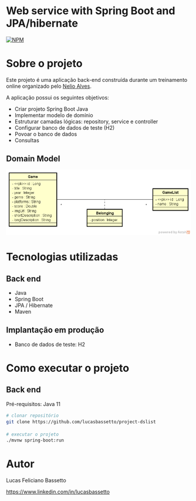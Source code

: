 # Web service with Spring Boot and JPA/hibernate
[![NPM](https://img.shields.io/npm/l/react)](https://github.com/lucasbassetto/project-dslist/blob/main/LICENSE) 

# Sobre o projeto

Este projeto é uma aplicação back-end construída durante um treinamento online organizado pelo  [Nelio Alves](https://github.com/acenelio "Github Nelio Alves").

A aplicação possui os seguintes objetivos: 
- Criar projeto Spring Boot Java
- Implementar modelo de domínio
- Estruturar camadas lógicas: repository, service e controller
- Configurar banco de dados de teste (H2)
- Povoar o banco de dados
- Consultas

## Domain Model
![Domain Model](https://raw.githubusercontent.com/devsuperior/java-spring-dslist/main/resources/dslist-model.png)

# Tecnologias utilizadas
## Back end
- Java
- Spring Boot
- JPA / Hibernate
- Maven

## Implantação em produção
- Banco de dados de teste: H2

# Como executar o projeto

## Back end
Pré-requisitos: Java 11

```bash
# clonar repositório
git clone https://github.com/lucasbassetto/project-dslist

# executar o projeto
./mvnw spring-boot:run
```
# Autor

Lucas Feliciano Bassetto

https://www.linkedin.com/in/lucasbassetto
